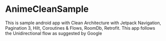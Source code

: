 # AnimeCleanSample
This is sample android app with Clean Architecture with Jetpack Navigation, Pagination 3, Hilt, Coroutines &amp; Flows, RoomDb, Retrofit. This app follows the Unidirectional flow as suggested by Google
